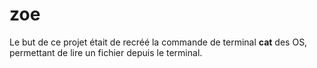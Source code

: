 # zoe
Le but de ce projet était de recréé la commande de terminal **cat** des OS, permettant de lire un fichier depuis le terminal.
